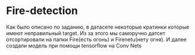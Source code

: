 # Fire-detection
Как было описано по заданию, в датасете некоторые кратинки которые имеют неправильный target. Из за этого мы саморучно датсет отсортировали на папки Fire(есть огонь) и Firenetu(нету огня). И далее создали модель при помощи tensorflow на Conv Nets
